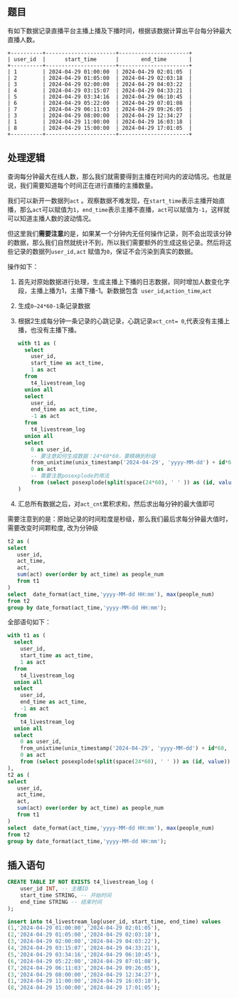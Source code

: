 ## 题目

有如下数据记录直播平台主播上播及下播时间，根据该数据计算出平台每分钟最大直播人数。

```text
+----------+----------------------+----------------------+
| user_id  |      start_time      |       end_time       |
+----------+----------------------+----------------------+
| 1        | 2024-04-29 01:00:00  | 2024-04-29 02:01:05  |
| 2        | 2024-04-29 01:05:00  | 2024-04-29 02:03:18  |
| 3        | 2024-04-29 02:00:00  | 2024-04-29 04:03:22  |
| 4        | 2024-04-29 03:15:07  | 2024-04-29 04:33:21  |
| 5        | 2024-04-29 03:34:16  | 2024-04-29 06:10:45  |
| 6        | 2024-04-29 05:22:00  | 2024-04-29 07:01:08  |
| 7        | 2024-04-29 06:11:03  | 2024-04-29 09:26:05  |
| 3        | 2024-04-29 08:00:00  | 2024-04-29 12:34:27  |
| 1        | 2024-04-29 11:00:00  | 2024-04-29 16:03:18  |
| 8        | 2024-04-29 15:00:00  | 2024-04-29 17:01:05  |
+----------+----------------------+----------------------+
```

## 处理逻辑

查询每分钟最大在线人数，那么我们就需要得到主播在时间内的波动情况。也就是说，我们需要知道每个时间正在进行直播的主播数量。

 我们可以新开一数据列`act` 。观察数据不难发现，在`start_time`表示主播开始直播，那么`act`可以赋值为`1`，`end_time`表示主播不直播，`act`可以赋值为`-1`，这样就可以知道主播人数的波动情况。

但这里我们**需要注意**的是，如果某一个分钟内无任何操作记录，则不会出现该分钟的数据，那么我们自然就统计不到，所以我们需要额外的生成这些记录。然后将这些记录的数据列`user_id,act` 赋值为`0`，保证不会污染到真实的数据。

操作如下：

1. 首先对原始数据进行处理，生成主播上下播的日志数据，同时增加人数变化字段，主播上播为1，主播下播-1。新数据包含` user_id`,`action_time`,`act`

2. 生成`0~24*60-1`条记录数据

3. 根据2生成每分钟一条记录的心跳记录，心跳记录`act_cnt= 0`,代表没有主播上播，也没有主播下播。

   ```sql
   with t1 as (
     select
       user_id,
       start_time as act_time,
       1 as act
     from
       t4_livestream_log
     union all
     select
       user_id,
       end_time as act_time,
       -1 as act
     from
       t4_livestream_log
     union all
     select 
       0 as user_id,
       -- 要注意如何生成数据：24*60*60，要精确到秒级
       from_unixtime(unix_timestamp('2024-04-29', 'yyyy-MM-dd') + id*60, 'yyyy-MM-dd HH:mm:ss') as act_time,
       0 as act
       -- 需要注意posexplode的用法
       from (select posexplode(split(space(24*60), ' ' )) as (id, value)) t
   )
   ```

4. 汇总所有数据之后，对`act_cnt`累积求和，然后求出每分钟的最大值即可

需要注意到的是：原始记录的时间粒度是秒级，那么我们最后求每分钟最大值时，需要改变时间颗粒度, 改为分钟级

```sql
t2 as (
select
   user_id,
   act_time,
   act,
   sum(act) over(order by act_time) as people_num
   from t1
)
select  date_format(act_time,'yyyy-MM-dd HH:mm'), max(people_num)
from t2
group by date_format(act_time,'yyyy-MM-dd HH:mm');
```

全部语句如下：

```SQL
with t1 as (
  select
    user_id,
    start_time as act_time,
    1 as act
  from
    t4_livestream_log
  union all
  select
    user_id,
    end_time as act_time,
    -1 as act
  from
    t4_livestream_log
  union all
  select 
    0 as user_id,
    from_unixtime(unix_timestamp('2024-04-29', 'yyyy-MM-dd') + id*60, 'yyyy-MM-dd HH:mm:ss') as act_time,
    0 as act
    from (select posexplode(split(space(24*60), ' ' )) as (id, value)) t
),
t2 as (
select
   user_id,
   act_time,
   act,
   sum(act) over(order by act_time) as people_num
   from t1
)
select  date_format(act_time,'yyyy-MM-dd HH:mm'), max(people_num)
from t2
group by date_format(act_time,'yyyy-MM-dd HH:mm');
```

## 插入语句

```sql
CREATE TABLE IF NOT EXISTS t4_livestream_log (
    user_id INT, -- 主播ID
    start_time STRING, -- 开始时间
    end_time STRING -- 结束时间
);

insert into t4_livestream_log(user_id, start_time, end_time) values 
(1,'2024-04-29 01:00:00','2024-04-29 02:01:05'),
(2,'2024-04-29 01:05:00','2024-04-29 02:03:18'),
(3,'2024-04-29 02:00:00','2024-04-29 04:03:22'),
(4,'2024-04-29 03:15:07','2024-04-29 04:33:21'),
(5,'2024-04-29 03:34:16','2024-04-29 06:10:45'),
(6,'2024-04-29 05:22:00','2024-04-29 07:01:08'),
(7,'2024-04-29 06:11:03','2024-04-29 09:26:05'),
(3,'2024-04-29 08:00:00','2024-04-29 12:34:27'),
(1,'2024-04-29 11:00:00','2024-04-29 16:03:18'),
(8,'2024-04-29 15:00:00','2024-04-29 17:01:05');
```

